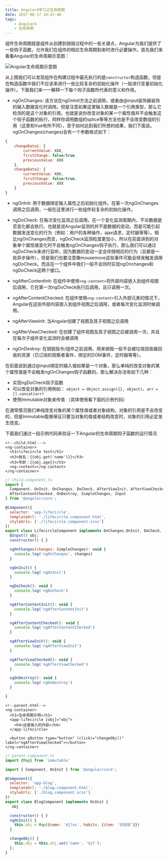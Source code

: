 ```yaml
---
title: Angular4学习之生命周期
date: 2017-08-17 10:47:46
tags: 
    - Angular4 
    - 生命周期 
---
```


组件生命周期就是组件从创建到销毁过程中的一些关键点，Angular为我们提供了一些钩子函数，允许我们在组件的相应生命周期到来时进行必要操作。首先我们来看看Angular的生命周期示意图：
<!-- more -->
![Angular生命周期示意图](http://ok3x4ia9b.bkt.clouddn.com/17-8-5/94857391.jpg)

从上图我们可以发现组件在构建过程中最先执行的是`constructor`构造函数，但是在构造函数中我们不应该来进行一些比较复杂的初始化操作（一般进行变量初始化操作）。下面我们来一一解释一下每个钩子函数所代表的意义和作用。

- ngOnChanges: 该方法在ngOnInit方法之前调用，或者由@input装饰器装饰的输入数据变化时调用。但是注意如果这里输入数据是一个引用类型，那么它检测的是这个对象的引用。也就是说你改变对象的某一个属性值并不会触发这个钩子函数的执行，同样你调用数组的splice等等方法也是不会改变数组的引用（这里和Vue有所不同），至于如何达到我们所想的结果，我们下面说。ngOnChanges(changes)会有一个参数格式如下：
```javascript
{
	changeData1: {
		currentValue: XXX,
		firstChange: false/true,
		previousValue: XXX
	},
	changeData2: {
		currentValue: XXX,
		firstChange: false/true,
		previousValue: XXX
	}
}
```


- ngOnInit:  用于数据绑定输入属性之后初始化组件。在第一次ngOnChanges调用之后调用，一般在这里进行一些组件较复杂的初始化操作。
- ngDoCheck: 在每次变化监测之后调用。在一个变化监测周期内，不论数据是否变化都会执行。也就是说Angular监测的并不是数据的变动，而是可能引起数据发送变化的行为（例如：用户的各种操作，ajax请求，定时器等等）。相比ngOnChanges而言，ngDoCheck监测粒度更加小，所以在前面讲到的对象单个属性值变化时不会触发ngOnChanges钩子执行，那么我们可以通过ngDoCheck来进行监听，因为数据的变动一定会伴随相应的行为（且都是一些异步操作），但是我们也要注意像mousemove这些事件可能会频发触发调用ngDoCheck。而且在一个组件中我们一般不会同时实现ngOnchanges和ngDoCheck这两个接口。

- ngAfterContentInit: 在组件中使用`<ng-content>`将外部内容嵌入到组件视图后调用，它在第一次ngDoCheck执行后调用，且只调用一次。
- ngAfterContentChecked: 在组件使用`<ng-content>`引入外部元素的情况下，Angular在这些外部内容嵌入到组件视图之后调用，或者每次变化监测时候调用。
- ngAfterViewInit: 当Angular创建了视图及其子视图之后调用
- ngAfterViewChecked: 在创建了组件视图及其子视图之后被调用一次，并且在每次子组件变化监测时会被调用
- ngOnDestroy: 在销毁指令/组件之前调用，用来销毁一些不会被垃圾回收器回收的资源（已订阅的观察者事件、绑定的DOM事件，定时器等等）。

在前面说到通过@input绑定的输入值如果是一个对象，那么单纯的改变对象的某个属性值是不会触发ngOnChanges钩子函数的，那么解决办法有如下几种：
- 实现ngDoCheck钩子函数 
- 可以改变对象的引用例如： `object = Object.assign({}, object)`、`arr = [].concat(arr)`
- 使用Immutable对象来传值 （具体使用看下面的示例代码）

在通常情况我们单纯改变对象的某个属性值或者对象结构，对象的引用是不会改变的，但是Immutable能够保证只要当对象的值或者结构改变时，对象的引用必定发生改变。

下面我们通过一段示例代码来验证一下Angular的生命周期钩子函数的运行情况
```
<!--child.html--->
<ng-container>
  <h1>lifecircle test</h1>
  <h3>姓名：{{obj.get('name')}}</h3>
  <h3>年龄：{{obj.age}}</h3>
  <ng-content></ng-content>
</ng-container>
```

```javascript
// child.component.ts
import {
  Component, OnInit, OnChanges, DoCheck, AfterViewInit, AfterViewChecked, AfterContentInit,
  AfterContentChecked, OnDestroy, SimpleChanges, Input
} from '@angular/core';

@Component({
  selector: 'app-lifecircle',
  templateUrl: './lifecircle.component.html',
  styleUrls: ['./lifecircle.component.scss']
})
export class LifecircleComponent implements OnChanges,OnInit, DoCheck, AfterContentInit, AfterContentChecked ,AfterViewInit, AfterViewChecked, OnDestroy {
  @Input() obj;
  constructor() { }

  ngOnChanges(changes: SimpleChanges): void {
    console.log('ngOnChanges', changes)
  }

  ngOnInit() {
    console.log('ngOnInit')
  }

  ngDoCheck(): void {
    console.log('ngDoCheck')
  }

  ngAfterContentInit(): void {
    console.log('ngAfterContentInit')
  }

  ngAfterContentChecked(): void {
    console.log('ngAfterContentChecked')
  }

  ngAfterViewInit(): void {
    console.log('ngAfterViewInit')
  }

  ngAfterViewChecked(): void {
    console.log('ngAfterViewChecked')
  }

  ngOnDestroy(): void {
    console.log('ngOnDestroy')
  }

}
```

```
<!--parent.html-->
<ng-container>
  <h1>生命周期示例</h1>
  <app-lifecircle [obj]="obj">
    <h4>这是插入的内容</h4>
  </app-lifecircle>

  <button pButton type="button" (click)="changeObj()" label="ngAfterViewChecked"></button>
</ng-container>
```

```javascript
// parent.component.ts
import {Map} from 'immutable'

import { Component, OnInit } from '@angular/core';

@Component({
  selector: 'app-blog',
  templateUrl: './blog.component.html',
  styleUrls: ['./blog.component.scss']
})
export class BlogComponent implements OnInit {
   obj

  constructor() { }
  ngOnInit() {
    this.obj = Map({name: 'djlxs', habits: {item: '羽毛球'}})
  }

  changeObj() {
    this.obj = this.obj.set('name', 'djl');
  };
}
```

